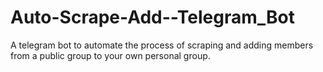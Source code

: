 # Auto-Scrape-Add--Telegram_Bot
A telegram bot to automate the process of scraping and adding members from a public group to your own personal group.
